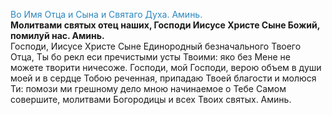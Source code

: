 

<span style="color: #2C87BF;">Во Имя Отца и Сына и Святаго Духа. Аминь.</span>
<br>
**Молитвами святых отец наших, Господи Иисусе Христе Сыне Божий, помилуй нас. Аминь.**
<br>
Господи, Иисусе Христе Сыне Единородный безначального Твоего Отца, Ты бо рекл еси пречистыми усты Твоими: яко без Мене не можете творити ничесоже. Господи, мой Господи, верою объем в души моей и в сердце Тобою реченная, припадаю Твоей благоcти и молюся Ти: помози ми грешному дело мною начинаемое о Тебе Самом совершите, молитвами Богородицы и всех Твоих святых. Аминь.
<br>
